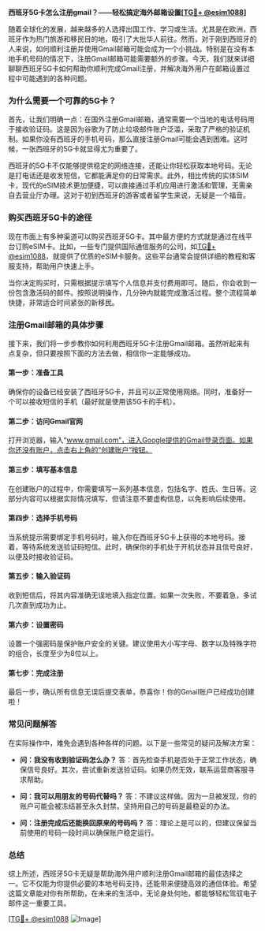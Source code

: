 **西班牙5G卡怎么注册gmail？——轻松搞定海外邮箱设置[[TG💪+ @esim1088](https://t.me/s/esim1088)]**

随着全球化的发展，越来越多的人选择出国工作、学习或生活。尤其是在欧洲，西班牙作为热门旅游和移民目的地，吸引了大批华人前往。然而，对于刚到西班牙的人来说，如何顺利注册并使用Gmail邮箱可能会成为一个小挑战。特别是在没有本地手机号码的情况下，注册Gmail邮箱可能需要额外的步骤。今天，我们就来详细聊聊西班牙5G卡如何帮助你顺利完成Gmail注册，并解决海外用户在邮箱设置过程中可能遇到的各种问题。

### **为什么需要一个可靠的5G卡？**

首先，让我们明确一点：在国外注册Gmail邮箱，通常需要一个当地的电话号码用于接收验证码。这是因为谷歌为了防止垃圾邮件账户泛滥，采取了严格的验证机制。如果你没有西班牙的手机号码，那么直接注册Gmail可能会遇到困难。这时候，一张西班牙的5G卡就显得尤为重要了。

西班牙的5G卡不仅能够提供稳定的网络连接，还能让你轻松获取本地号码。无论是打电话还是收发短信，它都能满足你的日常需求。此外，相比传统的实体SIM卡，现代的eSIM技术更加便捷，可以直接通过手机应用进行激活和管理，无需亲自去营业厅办理。这对于初到西班牙的游客或者留学生来说，无疑是一个福音。

### **购买西班牙5G卡的途径**

现在市面上有多种渠道可以购买西班牙5G卡。其中最方便的方式就是通过在线平台订购eSIM卡。比如，一些专门提供国际通信服务的公司，如[TG💪+ @esim1088](https://t.me/s/esim1088)，就提供了优质的eSIM卡服务。这些平台通常会提供详细的教程和客服支持，帮助用户快速上手。

当你决定购买时，只需根据提示填写个人信息并支付费用即可。随后，你会收到一份包含激活码的邮件。按照说明操作，几分钟内就能完成激活过程。整个流程简单快捷，非常适合时间紧张的新移民。

### **注册Gmail邮箱的具体步骤**

接下来，我们将一步步教你如何利用西班牙5G卡注册Gmail邮箱。虽然听起来有点复杂，但只要按照下面的方法去做，相信你一定能够成功。

#### **第一步：准备工具**
确保你的设备已经安装了西班牙5G卡，并且可以正常使用网络。同时，准备好一个可以接收短信的手机（最好就是使用该5G卡的手机）。

#### **第二步：访问Gmail官网**
打开浏览器，输入“www.gmail.com”，进入Google提供的Gmail登录页面。如果你还没有账户，点击右上角的“创建账户”按钮。

#### **第三步：填写基本信息**
在创建账户的过程中，你需要填写一系列基本信息，包括名字、姓氏、生日等。这部分内容可以根据实际情况填写，但请注意不要虚构信息，以免影响后续使用。

#### **第四步：选择手机号码**
当系统提示需要绑定手机号码时，输入你在西班牙5G卡上获得的本地号码。接着，等待系统发送验证码短信。此时，确保你的手机处于开机状态并且信号良好，以便及时接收验证码。

#### **第五步：输入验证码**
收到短信后，将其内容准确无误地填入指定位置。如果一次失败，不要着急，多试几次直到成功为止。

#### **第六步：设置密码**
设置一个强密码是保护账户安全的关键。建议使用大小写字母、数字以及特殊字符的组合，长度至少为8位以上。

#### **第七步：完成注册**
最后一步，确认所有信息无误后提交表单，恭喜你！你的Gmail账户已经成功创建啦！

### **常见问题解答**

在实际操作中，难免会遇到各种各样的问题。以下是一些常见的疑问及解决方案：

- **问：我没有收到验证码怎么办？**
  答：首先检查手机是否处于正常工作状态，确保信号良好。其次，尝试重新发送验证码。如果仍然无效，联系运营商客服寻求帮助。

- **问：我可以用朋友的号码代替吗？**
  答：不建议这样做。因为一旦被发现，你的账户可能会被冻结甚至永久封禁。坚持用自己的号码是最稳妥的办法。

- **问：注册完成后还能换回原来的号码吗？**
  答：理论上是可以的，但建议保留当前使用的号码一段时间以确保账户稳定运行。

### **总结**

综上所述，西班牙5G卡无疑是帮助海外用户顺利注册Gmail邮箱的最佳选择之一。它不仅能为你提供必要的本地号码支持，还能带来便捷高效的通信体验。希望这篇文章能对你有所帮助，在未来的生活中，无论身处何地，都能够轻松驾驭电子邮件这一重要工具。

[[TG💪+ @esim1088](https://t.me/s/esim1088) ![Image](https://i.postimg.cc/4NQfJmqS/Snipaste-2025-05-13-00-14-12.png)]